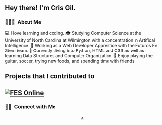 <h2> Hey there! I'm Cris Gil.</h2>

<h3> 👨🏻‍💻 &nbsp;About Me </h3>

💻 I love learning and coding.
🎓 Studying Computer Science at the University of North Carolina at Wilmington with a concentration in Artifical Intelligence.
💼 Working as a Web Developer Apprentice with the Futuros En Stem team.
🌱 Currently diving into Python, HTML and CSS as well as learning Data Structures and Computer Organization.
🎸 Enjoy playing the guitar, soccer, trying new foods, and spending time with friends.

## Projects that I contributed to

[![FES Online](https://img.shields.io/badge/-FES%20Online-444444?style=flat&logo=github)](https://github.com/justsanchez/FESonline/)
---

<h3> 🤝🏻 &nbsp;Connect with Me </h3>

<p align="center">
<a href=https://www.linkedin.com/in/cristian-gil-159b34326/"><

